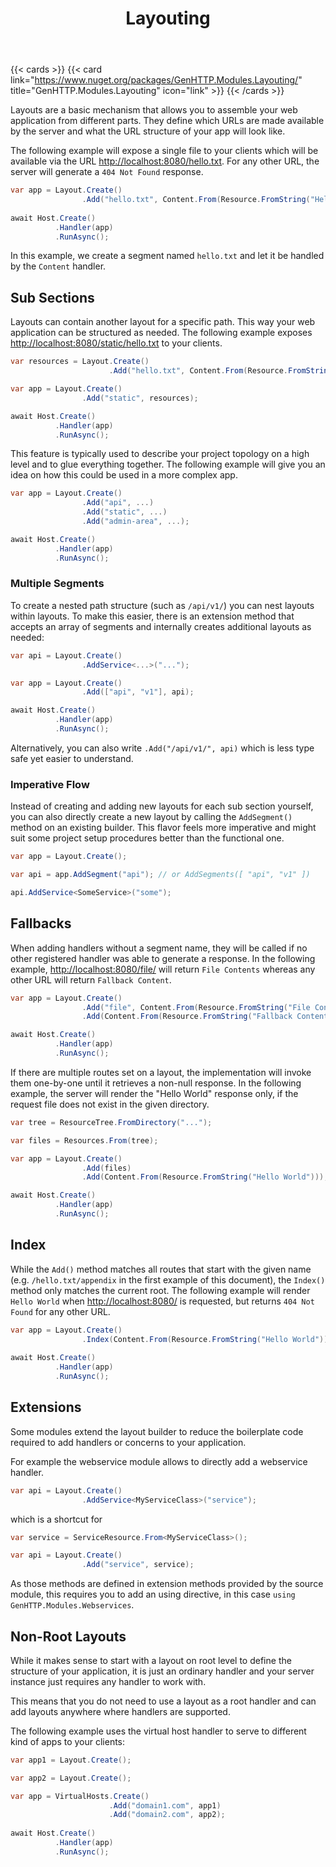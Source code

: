 ﻿---
title: Layouting
description: 'Easily break down your web application into logical sections of content.'
weight: 1
cascade:
  type: docs
---

{{< cards >}}
{{< card link="https://www.nuget.org/packages/GenHTTP.Modules.Layouting/" title="GenHTTP.Modules.Layouting" icon="link" >}}
{{< /cards >}}

Layouts are a basic mechanism that allows you to assemble your web application from
different parts. They define which URLs are made available by the server and what
the URL structure of your app will look like.

The following example will expose a single file to your clients which will be available
via the URL [http://localhost:8080/hello.txt](http://localhost:8080/hello.txt). For any other URL, the server will generate
a `404 Not Found` response.

```csharp
var app = Layout.Create()
                .Add("hello.txt", Content.From(Resource.FromString("Hello World")));
                   
await Host.Create()
          .Handler(app)
          .RunAsync();
```

In this example, we create a segment named `hello.txt` and let it be handled by the `Content` handler.

## Sub Sections

Layouts can contain another layout for a specific path. This way your web application can be structured
as needed. The following example exposes [http://localhost:8080/static/hello.txt](http://localhost:8080/static/hello.txt) to your clients.

```csharp
var resources = Layout.Create()
                      .Add("hello.txt", Content.From(Resource.FromString("Hello World")));

var app = Layout.Create()
                .Add("static", resources);

await Host.Create()
          .Handler(app)
          .RunAsync();
```

This feature is typically used to describe your project topology on a high level and
to glue everything together. The following example will give you an idea on how this
could be used in a more complex app.

```csharp
var app = Layout.Create()
                .Add("api", ...)
                .Add("static", ...)
                .Add("admin-area", ...);

await Host.Create()
          .Handler(app)
          .RunAsync();
```

### Multiple Segments

To create a nested path structure (such as `/api/v1/`) you can nest layouts within layouts. 
To make this easier, there is an extension method that accepts an array of segments and internally creates additional layouts as needed:

```csharp
var api = Layout.Create()
                .AddService<...>("...");

var app = Layout.Create()
                .Add(["api", "v1"], api);

await Host.Create()
          .Handler(app)
          .RunAsync();
```

Alternatively, you can also write `.Add("/api/v1/", api)` which is less type safe yet easier to understand.

### Imperative Flow

Instead of creating and adding new layouts for each sub section yourself, you can also directly create a new layout
by calling the `AddSegment()` method on an existing builder. This flavor feels more imperative and might suit some project
setup procedures better than the functional one.

```csharp
var app = Layout.Create();

var api = app.AddSegment("api"); // or AddSegments([ "api", "v1" ])

api.AddService<SomeService>("some");
```

## Fallbacks

When adding handlers without a segment name, they will be called if no other registered handler was able
to generate a response. In the following example, [http://localhost:8080/file/](http://localhost:8080/file/)
will return `File Contents` whereas any other URL will return `Fallback Content`.

```csharp
var app = Layout.Create()
                .Add("file", Content.From(Resource.FromString("File Content")))
                .Add(Content.From(Resource.FromString("Fallback Content")));

await Host.Create()
          .Handler(app)
          .RunAsync();
```

If there are multiple routes set on a layout, the implementation will invoke them one-by-one until it 
retrieves a non-null response. In the following example, the server will render the "Hello World"
response only, if the request file does not exist in the given directory.

```csharp
var tree = ResourceTree.FromDirectory("...");

var files = Resources.From(tree);

var app = Layout.Create()
                .Add(files)
                .Add(Content.From(Resource.FromString("Hello World")));

await Host.Create()
          .Handler(app)
          .RunAsync();
```

## Index

While the `Add()` method matches all routes that start with the given name (e.g. `/hello.txt/appendix`
in the first example of this document), the `Index()` method only matches the current root. The following example
will render `Hello World` when [http://localhost:8080/](http://localhost:8080/) is requested, but returns
`404 Not Found` for any other URL.

```csharp
var app = Layout.Create()
                .Index(Content.From(Resource.FromString("Hello World")));
                   
await Host.Create()
          .Handler(app)
          .RunAsync();
```

## Extensions

Some modules extend the layout builder to reduce the boilerplate code required
to add handlers or concerns to your application.

For example the webservice module allows to directly add a webservice handler.

```csharp
var api = Layout.Create()
                .AddService<MyServiceClass>("service");
```

which is a shortcut for

```csharp
var service = ServiceResource.From<MyServiceClass>();

var api = Layout.Create()
                .Add("service", service);
```

As those methods are defined in extension methods provided by the source module,
this requires you to add an using directive, in this case `using GenHTTP.Modules.Webservices`.

## Non-Root Layouts

While it makes sense to start with a layout on root level to define the structure
of your application, it is just an ordinary handler and your server instance
just requires any handler to work with.

This means that you do not need to use a layout as a root handler and can add
layouts anywhere where handlers are supported.

The following example uses the virtual host handler to serve to different kind of
apps to your clients:

```csharp
var app1 = Layout.Create();

var app2 = Layout.Create();

var app = VirtualHosts.Create()
                      .Add("domain1.com", app1)
                      .Add("domain2.com", app2);
                      
await Host.Create()
          .Handler(app)
          .RunAsync();            
```
